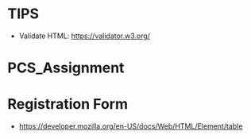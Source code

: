 # TIPS
- Validate HTML: https://validator.w3.org/

# PCS_Assignment

# Registration Form
- https://developer.mozilla.org/en-US/docs/Web/HTML/Element/table
